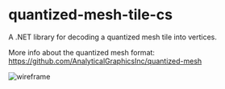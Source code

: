 # quantized-mesh-tile-cs

A .NET library for decoding a quantized mesh tile into vertices.

More info about the quantized mesh format: https://github.com/AnalyticalGraphicsInc/quantized-mesh

![wireframe](https://cesiumjs.org/images/2015/12-18/terrain-obb-wireframe.png)
